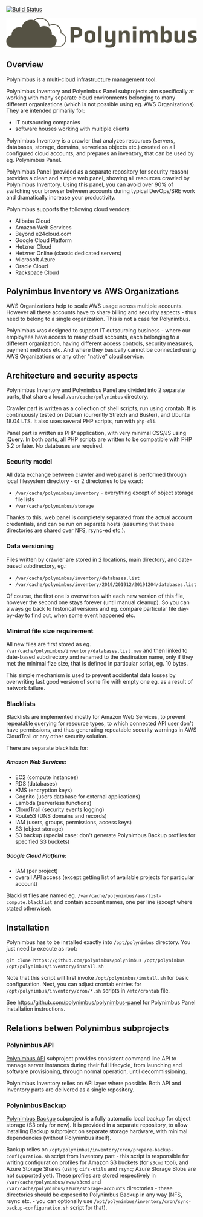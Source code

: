 [![Build Status](https://travis-ci.org/polynimbus/polynimbus.png?branch=master)](https://travis-ci.org/polynimbus/polynimbus)

![Polynimbus logo](logo.png)


## Overview

Polynimbus is a multi-cloud infrastructure management tool.

Polynimbus Inventory and Polynimbus Panel subprojects aim specifically at working with many separate cloud environments belonging to many different organizations (which is not possible using eg. AWS Organizations). They are intended primarily for:
- IT outsourcing companies
- software houses working with multiple clients

Polynimbus Inventory is a crawler that analyzes resources (servers, databases, storage, domains, serverless objects etc.) created on all configured cloud accounts, and prepares an inventory, that can be used by eg. Polynimbus Panel.

Polynimbus Panel (provided as a separate repository for security reason) provides a clean and simple web panel, showing all resources crawled by Polynimbus Inventory. Using this panel, you can avoid over 90% of switching your browser between accounts during typical DevOps/SRE work and dramatically increase your productivity.

Polynimbus supports the following cloud vendors:
- Alibaba Cloud
- Amazon Web Services
- Beyond e24cloud.com
- Google Cloud Platform
- Hetzner Cloud
- Hetzner Online (classic dedicated servers)
- Microsoft Azure
- Oracle Cloud
- Rackspace Cloud

## Polynimbus Inventory vs AWS Organizations

AWS Organizations help to scale AWS usage across multiple accounts. However all these accounts have to share billing and security aspects - thus need to belong to a single organization. This is not a case for Polynimbus.

Polynimbus was designed to support IT outsourcing business - where our employees have access to many cloud accounts, each belonging to a different organization, having different access controls, security measures, payment methods etc. And where they basically cannot be connected using AWS Organizations or any other "native" cloud service.


## Architecture and security aspects

Polynimbus Inventory and Polynimbus Panel are divided into 2 separate parts, that share a local `/var/cache/polynimbus` directory.

Crawler part is written as a collection of shell scripts, run using crontab. It is continuously tested on Debian (currently Stretch and Buster), and Ubuntu 18.04 LTS. It also uses several PHP scripts, run with `php-cli`.

Panel part is written as PHP application, with very minimal CSS/JS using jQuery. In both parts, all PHP scripts are written to be compatible with PHP 5.2 or later. No databases are required.

### Security model

All data exchange between crawler and web panel is performed through local filesystem directory - or 2 directories to be exact:
- `/var/cache/polynimbus/inventory` - everything except of object storage file lists
- `/var/cache/polynimbus/storage`

Thanks to this, web panel is completely separated from the actual account credentials, and can be run on separate hosts (assuming that these directories are shared over NFS, rsync-ed etc.).

### Data versioning

Files written by crawler are stored in 2 locations, main directory, and date-based subdirectory, eg.:
- `/var/cache/polynimbus/inventory/databases.list`
- `/var/cache/polynimbus/inventory/2019/201912/20191204/databases.list`

Of course, the first one is overwritten with each new version of this file, however the second one stays forever (until manual cleanup). So you can always go back to historical versions and eg. compare particular file day-by-day to find out, when some event happened etc.

### Minimal file size requirement

All new files are first stored as eg. `/var/cache/polynimbus/inventory/databases.list.new` and then linked to date-based subdirectory and renamed to the destination name, only if they met the minimal fize size, that is defined in particular script, eg. 10 bytes.

This simple mechanism is used to prevent accidental data losses by overwriting last good version of some file with empty one eg. as a result of network failure.

### Blacklists

Blacklists are implemented mostly for Amazon Web Services, to prevent repeatable querying for resource types, to which connected API user don't have permissions, and thus generating repeatable security warnings in AWS CloudTrail or any other security solution.

There are separate blacklists for:
##### Amazon Web Services:
- EC2 (compute instances)
- RDS (databases)
- KMS (encryption keys)
- Cognito (users database for external applications)
- Lambda (serverless functions)
- CloudTrail (security events logging)
- Route53 (DNS domains and records)
- IAM (users, groups, permissions, access keys)
- S3 (object storage)
- S3 backup (special case: don't generate Polynimbus Backup profiles for specified S3 buckets)
##### Google Cloud Platform:
- IAM (per project)
- overall API access (except getting list of available projects for particular account)

Blacklist files are named eg. `/var/cache/polynimbus/aws/list-compute.blacklist` and contain account names, one per line (except where stated otherwise).


## Installation

Polynimbus has to be installed exactly into `/opt/polynimbus` directory. You just need to execute as root:

```
git clone https://github.com/polynimbus/polynimbus /opt/polynimbus
/opt/polynimbus/inventory/install.sh
```

Note that this script will first invoke `/opt/polynimbus/install.sh` for basic configuration. Next, you can adjust crontab entries for `/opt/polynimbus/inventory/cron/*.sh` scripts in `/etc/crontab` file.

See https://github.com/polynimbus/polynimbus-panel for Polynimbus Panel installation instructions.


## Relations betwen Polynimbus subprojects

### Polynimbus API

[Polynimbus API](../docs/api.md) subproject provides consistent command line API to manage server instances during their full lifecycle, from launching and software provisioning, through normal operation, until decommissioning.

Polynimbus Inventory relies on API layer where possible. Both API and Inventory parts are delivered as a single repository.

### Polynimbus Backup

[Polynimbus Backup](../docs/backup.md) subproject is a fully automatic local backup for object storage (S3 only for now). It is provided in a separate repository, to allow installing Backup subproject on separate storage hardware, with minimal dependencies (without Polynimbus itself).

Backup relies on `/opt/polynimbus/inventory/cron/prepare-backup-configuration.sh` script from Inventory part - this script is responsible for writing configuration profiles for Amazon S3 buckets (for `s3cmd` tool), and Azure Storage Shares (using `cifs-utils` and `rsync`; Azure Storage Blobs are not supported yet). These profiles are stored respectively in `/var/cache/polynimbus/aws/s3cmd` and `/var/cache/polynimbus/azure/storage-accounts` directories - these directories should be exposed to Polynimbus Backup in any way (NFS, rsync etc. - you can optionally use `/opt/polynimbus/inventory/cron/sync-backup-configuration.sh` script for that).
